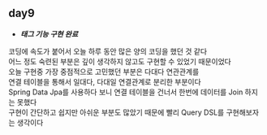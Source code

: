 ## day9
- ***태그 기능 구현 완료***

코딩에 속도가 붙어서 오늘 하루 동안 많은 양의 코딩을 했던 것 같다<br>
어느 정도 숙련된 부분은 깊이 생각하지 않고도 구현할 수 있었기 때문이었다<br>
오늘 구현중 가장 중점적으로 고민했던 부분은 다대다 연관관계를 <br> 
연결 테이블을 통해서 일대다, 다대일 연결관계로 분리한 부분이다<br>
Spring Data Jpa를 사용하다 보니 연결 테이블을 건너서 한번에 데이터를 Join 하지는 못했다<br>
구현이 간단하고 쉽지만 아쉬운 부분도 많았기 때문에 빨리 Query DSL를 구현해보자는 생각이다
